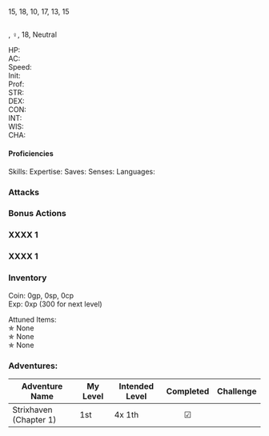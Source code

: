 15, 18, 10, 17, 13, 15

## 
, ♀, 18, Neutral

HP:  \
AC:  \
Speed:  \
Init:  \
Prof: \
STR:  \
DEX:  \
CON:  \
INT:  \
WIS:  \
CHA: 

#### Proficiencies
Skills: 
Expertise: 
Saves: 
Senses: 
Languages: 

### Attacks

### Bonus Actions

### XXXX 1

### XXXX 1

### Inventory
Coin: 0gp, 0sp, 0cp \
Exp: 0xp (300 for next level)

Attuned Items: \
✯ None \
✯ None \
✯ None


### Adventures:
| Adventure Name          | My Level | Intended Level | Completed | Challenge |
| ------------------------- | ------ | -------------- |:---:|-----|
| Strixhaven (Chapter 1) |  1st   | 4x 1th         | ☑ | |




